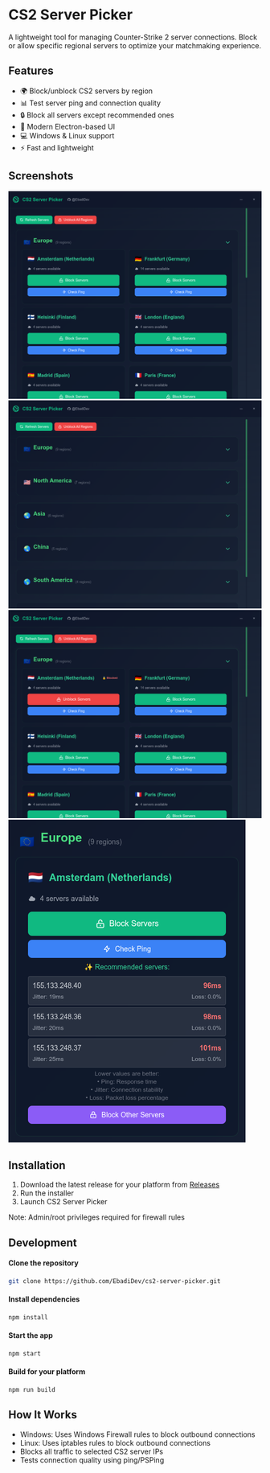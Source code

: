 # CS2 Server Picker

A lightweight tool for managing Counter-Strike 2 server connections. Block or allow specific regional servers to optimize your matchmaking experience.

## Features

- 🌍 Block/unblock CS2 servers by region
- 📊 Test server ping and connection quality
- 🔒 Block all servers except recommended ones
- 🚀 Modern Electron-based UI
- 💻 Windows & Linux support
- ⚡ Fast and lightweight

## Screenshots

![App Screenshot](screenshots/image_1.png) 
![App Screenshot](screenshots/image_2.png) 
![App Screenshot](screenshots/image_3.png) 
![App Screenshot](screenshots/image_4.png) 

## Installation

1. Download the latest release for your platform from [Releases](https://github.com/EbadiDev/cs2-server-picker/releases)
2. Run the installer
3. Launch CS2 Server Picker

Note: Admin/root privileges required for firewall rules

## Development
#### Clone the repository
```bash
git clone https://github.com/EbadiDev/cs2-server-picker.git
```

#### Install dependencies
```bash
npm install
```

#### Start the app
```bash
npm start
```

#### Build for your platform
```bash
npm run build
```

## How It Works

- Windows: Uses Windows Firewall rules to block outbound connections
- Linux: Uses iptables rules to block outbound connections
- Blocks all traffic to selected CS2 server IPs
- Tests connection quality using ping/PSPing